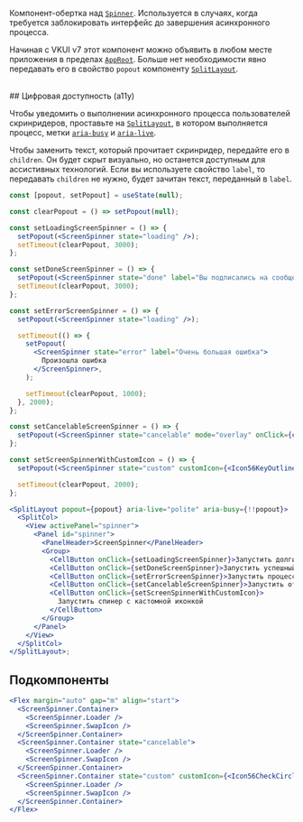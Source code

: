 Компонент-обертка над [`Spinner`](#/Spinner). Используется в случаях, когда требуется заблокировать интерфейс до завершения асинхронного процесса.

Начиная с VKUI v7 этот компонент можно объявить в любом месте приложения в пределах [`AppRoot`](#/AppRoot). Больше нет необходимости явно передавать его в свойство `popout` компоненту [`SplitLayout`](#/SplitLayout).

<br/>
## Цифровая доступность (a11y)

Чтобы уведомить о выполнении асинхронного процесса пользователей скринридеров, проставьте на [`SplitLayout`](#/SplitLayout), в котором выполняется процесс, метки [`aria-busy`](https://doka.guide/a11y/aria-busy/) и [`aria-live`](https://doka.guide/a11y/aria-live/).

Чтобы заменить текст, который прочитает скринридер, передайте его в `children`. Он будет скрыт визуально, но останется доступным для ассистивных технологий. Если вы используете свойство `label`, то передавать `children` не нужно, будет зачитан текст, переданный в `label`.

```jsx { "props": { "layout": false, "adaptivity": true } }
const [popout, setPopout] = useState(null);

const clearPopout = () => setPopout(null);

const setLoadingScreenSpinner = () => {
  setPopout(<ScreenSpinner state="loading" />);
  setTimeout(clearPopout, 3000);
};

const setDoneScreenSpinner = () => {
  setPopout(<ScreenSpinner state="done" label="Вы подписались на сообщество" />);
  setTimeout(clearPopout, 3000);
};

const setErrorScreenSpinner = () => {
  setPopout(<ScreenSpinner state="loading" />);

  setTimeout(() => {
    setPopout(
      <ScreenSpinner state="error" label="Очень большая ошибка">
        Произошла ошибка
      </ScreenSpinner>,
    );

    setTimeout(clearPopout, 1000);
  }, 2000);
};

const setCancelableScreenSpinner = () => {
  setPopout(<ScreenSpinner state="cancelable" mode="overlay" onClick={clearPopout} />);
};

const setScreenSpinnerWithCustomIcon = () => {
  setPopout(<ScreenSpinner state="custom" customIcon={<Icon56KeyOutline />} />);

  setTimeout(clearPopout, 2000);
};

<SplitLayout popout={popout} aria-live="polite" aria-busy={!!popout}>
  <SplitCol>
    <View activePanel="spinner">
      <Panel id="spinner">
        <PanelHeader>ScreenSpinner</PanelHeader>
        <Group>
          <CellButton onClick={setLoadingScreenSpinner}>Запустить долгий процесс</CellButton>
          <CellButton onClick={setDoneScreenSpinner}>Запустить успешный процесс</CellButton>
          <CellButton onClick={setErrorScreenSpinner}>Запустить процесс с ошибкой</CellButton>
          <CellButton onClick={setCancelableScreenSpinner}>Запустить отменяемый процесс</CellButton>
          <CellButton onClick={setScreenSpinnerWithCustomIcon}>
            Запустить спинер с кастомной иконкой
          </CellButton>
        </Group>
      </Panel>
    </View>
  </SplitCol>
</SplitLayout>;
```

## Подкомпоненты

```jsx { "props": { "layout": false, "iframe": false } }
<Flex margin="auto" gap="m" align="start">
  <ScreenSpinner.Container>
    <ScreenSpinner.Loader />
    <ScreenSpinner.SwapIcon />
  </ScreenSpinner.Container>
  <ScreenSpinner.Container state="cancelable">
    <ScreenSpinner.Loader />
    <ScreenSpinner.SwapIcon />
  </ScreenSpinner.Container>
  <ScreenSpinner.Container state="custom" customIcon={<Icon56CheckCircleOutline />}>
    <ScreenSpinner.Loader />
    <ScreenSpinner.SwapIcon />
  </ScreenSpinner.Container>
</Flex>
```

